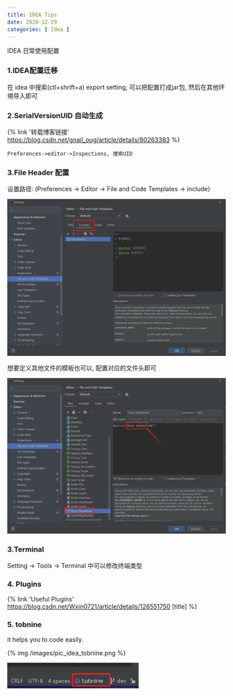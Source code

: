 ```yaml
---
title: IDEA Tips
date: 2020-12-29
categories: [ Idea ]
---
```


IDEA 日常使用配置

<!-- more -->

### 1.IDEA配置迁移

在 idea 中搜索(ctl+shrift+a) export setting, 可以把配置打成jar包, 然后在其他环境导入即可

### 2.SerialVersionUID 自动生成

{% link '转载博客链接' https://blog.csdn.net/gnail_oug/article/details/80263383 %}

```
Preferences->editor->Inspections, 搜索UID
```

### 3.File Header 配置

设置路径: (Preferences -> Editor -> File and Code Templates -> include)

<img src="../../../images/pic_idea_template1.png" alt="file header" style="zoom: 50%;" />



想要定义其他文件的模板也可以, 配置对应的文件头即可 

<img src="../../../images/pic_idea_template2.png" alt="file header" style="zoom: 50%;" />

### 3.Terminal

Setting -> Tools -> Terminal 中可以修改终端类型

### 4. Plugins

{% link 'Useful Plugins' https://blog.csdn.net/Wxin0721/article/details/126551750 [title] %}

### 5. tobnine

it helps you to code easily.

{% img /images/pic_idea_tobnine.png %}

![tobnine](../../../images/pic_idea_tobnine.png)